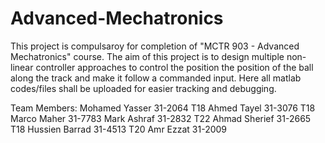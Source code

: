 # Advanced-Mechatronics
This project is compulsaroy for completion of "MCTR 903 - Advanced Mechatronics" course.
The aim of this project is to design multiple non-linear controller approaches to control the position the position of the ball along the track and make it follow a commanded input.
Here all matlab codes/files shall be uploaded for easier tracking and debugging.

Team Members:
Mohamed Yasser 31-2064 T18
Ahmed Tayel    31-3076 T18
Marco Maher    31-7783
Mark Ashraf    31-2832 T22
Ahmad Sherief  31-2665 T18
Hussien Barrad 31-4513 T20
Amr Ezzat      31-2009
